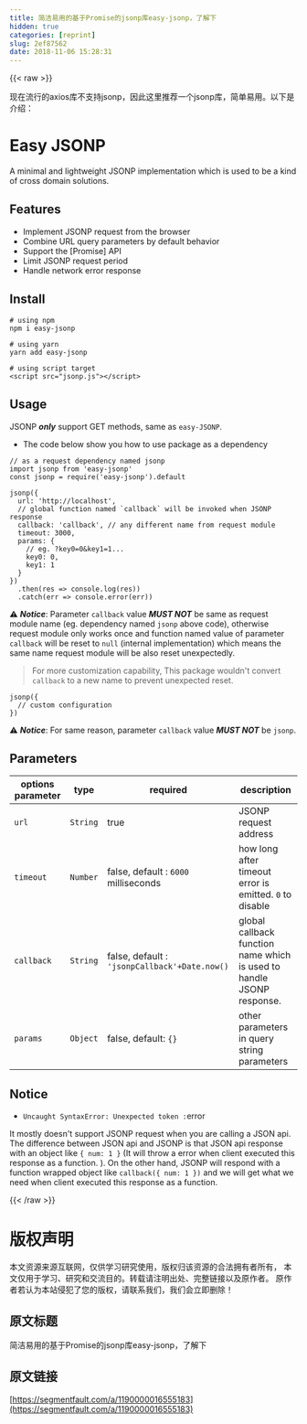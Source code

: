 ```yaml
---
title: 简洁易用的基于Promise的jsonp库easy-jsonp，了解下
hidden: true
categories: [reprint]
slug: 2ef87562
date: 2018-11-06 15:28:31
---
```


{{< raw >}}
<p>&#x73B0;&#x5728;&#x6D41;&#x884C;&#x7684;axios&#x5E93;&#x4E0D;&#x652F;&#x6301;jsonp&#xFF0C;&#x56E0;&#x6B64;&#x8FD9;&#x91CC;&#x63A8;&#x8350;&#x4E00;&#x4E2A;jsonp&#x5E93;&#xFF0C;&#x7B80;&#x5355;&#x6613;&#x7528;&#x3002;&#x4EE5;&#x4E0B;&#x662F;&#x4ECB;&#x7ECD;&#xFF1A;</p><h1 id="articleHeader0">Easy JSONP</h1><p>A minimal and lightweight JSONP implementation which is used to be a kind of cross domain solutions.</p><h2 id="articleHeader1">Features</h2><ul><li>Implement JSONP request from the browser</li><li>Combine URL query parameters by default behavior</li><li>Support the [Promise] API</li><li>Limit JSONP request period</li><li>Handle network error response</li></ul><h2 id="articleHeader2">Install</h2><div class="widget-codetool" style="display:none"><div class="widget-codetool--inner"><span class="selectCode code-tool" data-toggle="tooltip" data-placement="top" title="" data-original-title="&#x5168;&#x9009;"></span> <span type="button" class="copyCode code-tool" data-toggle="tooltip" data-placement="top" data-clipboard-text="# using npm
npm i easy-jsonp" title="" data-original-title="&#x590D;&#x5236;"></span> <span type="button" class="saveToNote code-tool" data-toggle="tooltip" data-placement="top" title="" data-original-title="&#x653E;&#x8FDB;&#x7B14;&#x8BB0;"></span></div></div><pre class="bash hljs"><code class="bash"><span class="hljs-comment"># using npm</span>
npm i easy-jsonp</code></pre><div class="widget-codetool" style="display:none"><div class="widget-codetool--inner"><span class="selectCode code-tool" data-toggle="tooltip" data-placement="top" title="" data-original-title="&#x5168;&#x9009;"></span> <span type="button" class="copyCode code-tool" data-toggle="tooltip" data-placement="top" data-clipboard-text="# using yarn
yarn add easy-jsonp" title="" data-original-title="&#x590D;&#x5236;"></span> <span type="button" class="saveToNote code-tool" data-toggle="tooltip" data-placement="top" title="" data-original-title="&#x653E;&#x8FDB;&#x7B14;&#x8BB0;"></span></div></div><pre class="bash hljs"><code class="bash"><span class="hljs-comment"># using yarn</span>
yarn add easy-jsonp</code></pre><div class="widget-codetool" style="display:none"><div class="widget-codetool--inner"><span class="selectCode code-tool" data-toggle="tooltip" data-placement="top" title="" data-original-title="&#x5168;&#x9009;"></span> <span type="button" class="copyCode code-tool" data-toggle="tooltip" data-placement="top" data-clipboard-text="# using script target
&lt;script src=&quot;jsonp.js&quot;&gt;&lt;/script&gt;" title="" data-original-title="&#x590D;&#x5236;"></span> <span type="button" class="saveToNote code-tool" data-toggle="tooltip" data-placement="top" title="" data-original-title="&#x653E;&#x8FDB;&#x7B14;&#x8BB0;"></span></div></div><pre class="xml hljs"><code class="html"># using script target
<span class="hljs-tag">&lt;<span class="hljs-name">script</span> <span class="hljs-attr">src</span>=<span class="hljs-string">&quot;jsonp.js&quot;</span>&gt;</span><span class="undefined"></span><span class="hljs-tag">&lt;/<span class="hljs-name">script</span>&gt;</span></code></pre><h2 id="articleHeader3">Usage</h2><p>JSONP <strong><em>only</em></strong> support GET methods, same as <code>easy-JSONP</code>.</p><ul><li>The code below show you how to use package as a dependency</li></ul><div class="widget-codetool" style="display:none"><div class="widget-codetool--inner"><span class="selectCode code-tool" data-toggle="tooltip" data-placement="top" title="" data-original-title="&#x5168;&#x9009;"></span> <span type="button" class="copyCode code-tool" data-toggle="tooltip" data-placement="top" data-clipboard-text="// as a request dependency named jsonp
import jsonp from &apos;easy-jsonp&apos;
const jsonp = require(&apos;easy-jsonp&apos;).default" title="" data-original-title="&#x590D;&#x5236;"></span> <span type="button" class="saveToNote code-tool" data-toggle="tooltip" data-placement="top" title="" data-original-title="&#x653E;&#x8FDB;&#x7B14;&#x8BB0;"></span></div></div><pre class="javascript hljs"><code class="js"><span class="hljs-comment">// as a request dependency named jsonp</span>
<span class="hljs-keyword">import</span> jsonp <span class="hljs-keyword">from</span> <span class="hljs-string">&apos;easy-jsonp&apos;</span>
<span class="hljs-keyword">const</span> jsonp = <span class="hljs-built_in">require</span>(<span class="hljs-string">&apos;easy-jsonp&apos;</span>).default</code></pre><div class="widget-codetool" style="display:none"><div class="widget-codetool--inner"><span class="selectCode code-tool" data-toggle="tooltip" data-placement="top" title="" data-original-title="&#x5168;&#x9009;"></span> <span type="button" class="copyCode code-tool" data-toggle="tooltip" data-placement="top" data-clipboard-text="jsonp({
  url: &apos;http://localhost&apos;,
  // global function named `callback` will be invoked when JSONP response
  callback: &apos;callback&apos;, // any different name from request module
  timeout: 3000,
  params: {
    // eg. ?key0=0&amp;key1=1...
    key0: 0,
    key1: 1
  }
})
  .then(res =&gt; console.log(res))
  .catch(err =&gt; console.error(err))" title="" data-original-title="&#x590D;&#x5236;"></span> <span type="button" class="saveToNote code-tool" data-toggle="tooltip" data-placement="top" title="" data-original-title="&#x653E;&#x8FDB;&#x7B14;&#x8BB0;"></span></div></div><pre class="javascript hljs"><code class="js">jsonp({
  <span class="hljs-attr">url</span>: <span class="hljs-string">&apos;http://localhost&apos;</span>,
  <span class="hljs-comment">// global function named `callback` will be invoked when JSONP response</span>
  callback: <span class="hljs-string">&apos;callback&apos;</span>, <span class="hljs-comment">// any different name from request module</span>
  timeout: <span class="hljs-number">3000</span>,
  <span class="hljs-attr">params</span>: {
    <span class="hljs-comment">// eg. ?key0=0&amp;key1=1...</span>
    key0: <span class="hljs-number">0</span>,
    <span class="hljs-attr">key1</span>: <span class="hljs-number">1</span>
  }
})
  .then(<span class="hljs-function"><span class="hljs-params">res</span> =&gt;</span> <span class="hljs-built_in">console</span>.log(res))
  .catch(<span class="hljs-function"><span class="hljs-params">err</span> =&gt;</span> <span class="hljs-built_in">console</span>.error(err))</code></pre><p>&#x26A0;&#xFE0F; <strong><em>Notice</em></strong>: Parameter <code>callback</code> value <strong><em>MUST NOT</em></strong> be same as request module name (eg. dependency named <code>jsonp</code> above code), otherwise request module only works once and function named value of parameter <code>callback</code> will be reset to <code>null</code> (internal implementation) which means the same name request module will be also reset unexpectedly.</p><blockquote>For more customization capability, This package wouldn&apos;t convert <code>callback</code> to a new name to prevent unexpected reset.</blockquote><div class="widget-codetool" style="display:none"><div class="widget-codetool--inner"><span class="selectCode code-tool" data-toggle="tooltip" data-placement="top" title="" data-original-title="&#x5168;&#x9009;"></span> <span type="button" class="copyCode code-tool" data-toggle="tooltip" data-placement="top" data-clipboard-text="jsonp({
  // custom configuration
})" title="" data-original-title="&#x590D;&#x5236;"></span> <span type="button" class="saveToNote code-tool" data-toggle="tooltip" data-placement="top" title="" data-original-title="&#x653E;&#x8FDB;&#x7B14;&#x8BB0;"></span></div></div><pre class="javascript hljs"><code class="js">jsonp({
  <span class="hljs-comment">// custom configuration</span>
})</code></pre><p>&#x26A0;&#xFE0F; <strong><em>Notice</em></strong>: For same reason, parameter <code>callback</code> value <strong><em>MUST NOT</em></strong> be <code>jsonp</code>.</p><h2 id="articleHeader4">Parameters</h2><table><thead><tr><th>options parameter</th><th>type</th><th>required</th><th>description</th></tr></thead><tbody><tr><td><code>url</code></td><td><code>String</code></td><td>true</td><td>JSONP request address</td></tr><tr><td><code>timeout</code></td><td><code>Number</code></td><td>false, default : <code>6000</code> milliseconds</td><td>how long after timeout error is emitted. <code>0</code> to disable</td></tr><tr><td><code>callback</code></td><td><code>String</code></td><td>false, default : <code>&apos;jsonpCallback&apos;+Date.now()</code></td><td>global callback function name which is used to handle JSONP response.</td></tr><tr><td><code>params</code></td><td><code>Object</code></td><td>false, default: <code>{}</code></td><td>other parameters in query string parameters</td></tr></tbody></table><h2 id="articleHeader5">Notice</h2><ul><li><code>Uncaught SyntaxError: Unexpected token :</code>error</li></ul><p>It mostly doesn&apos;t support JSONP request when you are calling a JSON api. The difference between JSON api and JSONP is that JSON api response with an object like <code>{ num: 1 }</code> (It will throw a error when client executed this response as a function. ). On the other hand, JSONP will respond with a function wrapped object like <code>callback({ num: 1 })</code> and we will get what we need when client executed this response as a function.</p>
{{< /raw >}}

# 版权声明
本文资源来源互联网，仅供学习研究使用，版权归该资源的合法拥有者所有，
本文仅用于学习、研究和交流目的。转载请注明出处、完整链接以及原作者。
原作者若认为本站侵犯了您的版权，请联系我们，我们会立即删除！

## 原文标题
简洁易用的基于Promise的jsonp库easy-jsonp，了解下

## 原文链接
[https://segmentfault.com/a/1190000016555183](https://segmentfault.com/a/1190000016555183)

